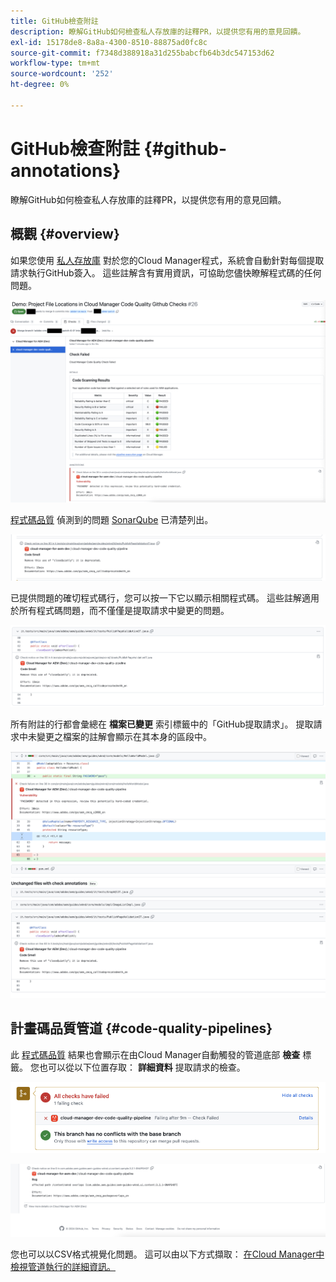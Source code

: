 ```yaml
---
title: GitHub檢查附註
description: 瞭解GitHub如何檢查私人存放庫的註釋PR，以提供您有用的意見回饋。
exl-id: 15178de8-8a8a-4300-8510-88875ad0fc8c
source-git-commit: f7348d388918a31d255babcfb64b3dc547153d62
workflow-type: tm+mt
source-wordcount: '252'
ht-degree: 0%

---
```



# GitHub檢查附註 {#github-annotations}

瞭解GitHub如何檢查私人存放庫的註釋PR，以提供您有用的意見回饋。

## 概觀 {#overview}

如果您使用 [私人存放庫](private-repositories.md) 對於您的Cloud Manager程式，系統會自動針對每個提取請求執行GitHub簽入。 這些註解含有實用資訊，可協助您儘快瞭解程式碼的任何問題。

![GitHub檢查註解範例](assets/github-check-annotations.png)

[程式碼品質](/help/implementing/cloud-manager/code-quality-testing.md) 偵測到的問題 [SonarQube](/help/implementing/cloud-manager/custom-code-quality-rules.md) 已清楚列出。

![程式碼問題註解的範例](assets/github-check-annotations-example.png)

已提供問題的確切程式碼行，您可以按一下它以顯示相關程式碼。 這些註解適用於所有程式碼問題，而不僅僅是提取請求中變更的問題。

![程式碼問題註解的範例](assets/github-check-annotations-example-code.png)

所有附註的行都會彙總在 **檔案已變更** 索引標籤中的「GitHub提取請求」。 提取請求中未變更之檔案的註解會顯示在其本身的區段中。

![已變更檔案標籤上的註解範例](assets/github-check-annotations-files-changed.png)

## 計畫碼品質管道 {#code-quality-pipelines}

此 [程式碼品質](/help/implementing/cloud-manager/code-quality-testing.md) 結果也會顯示在由Cloud Manager自動觸發的管道底部 **檢查** 標籤。 您也可以從以下位置存取： **詳細資料** 提取請求的檢查。

![註解範例](assets/github-check-annotations-code-quality.png)

![註解範例](assets/github-check-annotations-code-quality-2.png)

您也可以以CSV格式視覺化問題。 這可以由以下方式擷取： [在Cloud Manager中檢視管道執行的詳細資訊。](/help/implementing/cloud-manager/configuring-pipelines/managing-pipelines.md#view-details)
